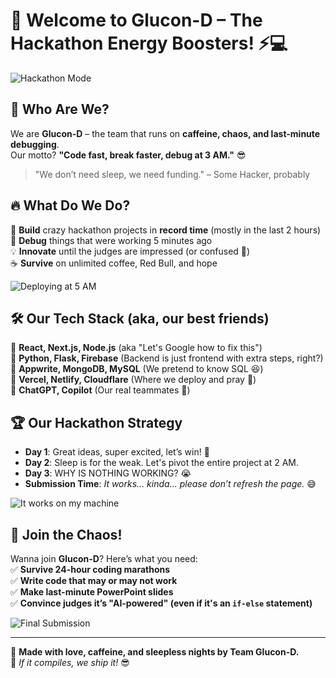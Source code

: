 # 🍭 Welcome to **Glucon-D** – The Hackathon Energy Boosters! ⚡💻  

![Hackathon Mode](https://media.giphy.com/media/l1J9EdzfOSgfyueLm/giphy.gif)  

## 🎯 Who Are We?  
We are **Glucon-D** – the team that runs on **caffeine, chaos, and last-minute debugging**.  
Our motto? **"Code fast, break faster, debug at 3 AM."** 😎  

> "We don’t need sleep, we need funding." – Some Hacker, probably  

## 🔥 What Do We Do?  
🚀 **Build** crazy hackathon projects in **record time** (mostly in the last 2 hours)  
🐛 **Debug** things that were working 5 minutes ago  
💡 **Innovate** until the judges are impressed (or confused 🤣)  
☕ **Survive** on unlimited coffee, Red Bull, and hope  

![Deploying at 5 AM](https://media.giphy.com/media/l2YWxte2z9pNk2S3a/giphy.gif)  

## 🛠 Our Tech Stack (aka, our best friends)  
🔹 **React, Next.js, Node.js** (aka "Let's Google how to fix this")  
🔹 **Python, Flask, Firebase** (Backend is just frontend with extra steps, right?)  
🔹 **Appwrite, MongoDB, MySQL** (We pretend to know SQL 😆)  
🔹 **Vercel, Netlify, Cloudflare** (Where we deploy and pray 🙏)  
🔹 **ChatGPT, Copilot** (Our real teammates 🤖)  

## 🏆 Our Hackathon Strategy  
- **Day 1**: Great ideas, super excited, let’s win! 🎉  
- **Day 2**: Sleep is for the weak. Let's pivot the entire project at 2 AM.  
- **Day 3**: WHY IS NOTHING WORKING? 😭  
- **Submission Time**: *It works... kinda... please don’t refresh the page.* 😅  

![It works on my machine](https://media.giphy.com/media/JIX9t2j0ZTN9S/giphy.gif)  

## 🚀 Join the Chaos!  
Wanna join **Glucon-D**? Here’s what you need:  
✅ **Survive 24-hour coding marathons**  
✅ **Write code that may or may not work**  
✅ **Make last-minute PowerPoint slides**  
✅ **Convince judges it’s "AI-powered" (even if it's an `if-else` statement)**  

![Final Submission](https://media.giphy.com/media/3orieKUfZXK2PLpJgY/giphy.gif)  

---

💖 **Made with love, caffeine, and sleepless nights by Team Glucon-D.**  
🚀 *If it compiles, we ship it!* 😎  
